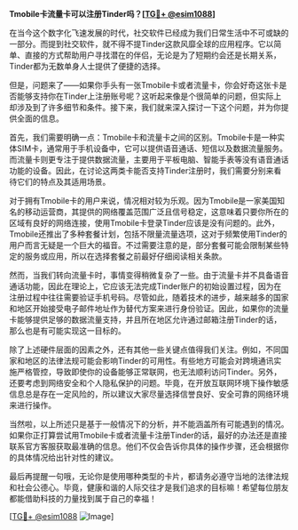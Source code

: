 **Tmobile卡流量卡可以注册Tinder吗？[[TG💪+ @esim1088](https://t.me/s/esim1088)]**

在当今这个数字化飞速发展的时代，社交软件已经成为我们日常生活中不可或缺的一部分。而提到社交软件，就不得不提Tinder这款风靡全球的应用程序。它以简单、直接的方式帮助用户寻找潜在的伴侣，无论是为了短期约会还是长期关系，Tinder都为无数单身人士提供了便捷的选择。

但是，问题来了——如果你手头有一张Tmobile卡或者流量卡，你会好奇这张卡是否能够支持你在Tinder上注册账号呢？这听起来像是个很简单的问题，但实际上却涉及到了许多细节和条件。接下来，我们就来深入探讨一下这个问题，并为你提供全面的信息。

首先，我们需要明确一点：Tmobile卡和流量卡之间的区别。Tmobile卡是一种实体SIM卡，通常用于手机设备中，它可以提供语音通话、短信以及数据流量服务。而流量卡则更专注于提供数据流量，主要用于平板电脑、智能手表等没有语音通话功能的设备。因此，在讨论这两类卡能否支持Tinder注册时，我们需要分别来看待它们的特点及其适用场景。

对于拥有Tmobile卡的用户来说，情况相对较为乐观。因为Tmobile是一家美国知名的移动运营商，其提供的网络覆盖范围广泛且信号稳定，这意味着只要你所在的区域有良好的网络连接，使用Tmobile卡登录Tinder应该是没有问题的。此外，Tmobile还推出了多种套餐计划，包括不限量流量选项，这对于频繁使用Tinder的用户而言无疑是一个巨大的福音。不过需要注意的是，部分套餐可能会限制某些特定的服务或应用，所以在选择套餐之前最好仔细阅读相关条款。

然而，当我们转向流量卡时，事情变得稍微复杂了一些。由于流量卡并不具备语音通话功能，因此在理论上，它应该无法完成Tinder账户的初始设置过程，因为在注册过程中往往需要验证手机号码。尽管如此，随着技术的进步，越来越多的国家和地区开始接受电子邮件地址作为替代方案来进行身份验证。因此，如果你的流量卡能够提供足够的数据流量支持，并且所在地区允许通过邮箱注册Tinder的话，那么也是有可能实现这一目标的。

除了上述硬件层面的因素之外，还有其他一些关键点值得我们关注。例如，不同国家和地区的法律法规可能会影响Tinder的可用性。有些地方可能会对跨境通讯实施严格管控，导致即使你的设备能够正常联网，也无法顺利访问Tinder。另外，还要考虑到网络安全和个人隐私保护的问题。毕竟，在开放互联网环境下操作敏感信息总是存在一定风险的，所以建议大家尽量选择信誉良好、安全可靠的网络环境来进行操作。

当然啦，以上所述只是基于一般情况下的分析，并不能涵盖所有可能遇到的情况。如果你正打算尝试用Tmobile卡或者流量卡注册Tinder的话，最好的办法还是直接联系官方客服获取最准确的信息。他们不仅会告诉你具体的操作步骤，还会根据你的具体情况给出针对性的建议。

最后再提醒一句哦，无论你是使用哪种类型的卡片，都请务必遵守当地的法律法规和社会公德心。毕竟，健康和谐的人际交往才是我们追求的目标嘛！希望每位朋友都能借助科技的力量找到属于自己的幸福！

[[TG💪+ @esim1088](https://t.me/s/esim1088) ![Image](https://i.postimg.cc/4NQfJmqS/Snipaste-2025-05-13-00-14-12.png)]